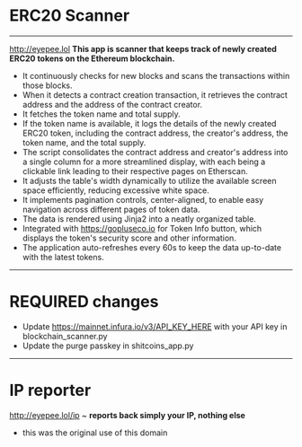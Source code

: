 # ERC20 Scanner
---

http://eyepee.lol  **This app is scanner that keeps track of newly created ERC20 tokens on the Ethereum blockchain.**

- It continuously checks for new blocks and scans the transactions within those blocks.
- When it detects a contract creation transaction, it retrieves the contract address and the address of the contract creator.
- It fetches the token name and total supply.
- If the token name is available, it logs the details of the newly created ERC20 token, including the contract address, the creator's address, the token name, and the total supply.
- The script consolidates the contract address and creator's address into a single column for a more streamlined display, with each being a clickable link leading to their respective pages on Etherscan.
- It adjusts the table's width dynamically to utilize the available screen space efficiently, reducing excessive white space.
- It implements pagination controls, center-aligned, to enable easy navigation across different pages of token data.
- The data is rendered using Jinja2 into a neatly organized table.
- Integrated with https://gopluseco.io for Token Info button, which displays the token's security score and other information.
- The application auto-refreshes every 60s to keep the data up-to-date with the latest tokens.
---
# REQUIRED changes
- Update https://mainnet.infura.io/v3/API_KEY_HERE with your API key in blockchain_scanner.py
- Update the purge passkey in shitcoins_app.py

---
# IP reporter
http://eyepee.lol/ip ~ **reports back simply your IP, nothing else**
- this was the original use of this domain
